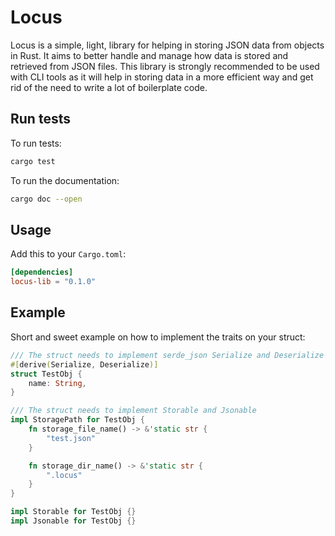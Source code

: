 # Locus

Locus is a simple, light, library for helping in storing JSON data from objects in Rust. It aims to better handle and
manage how data is stored and retrieved from JSON files. This library is strongly recommended to be used with CLI tools
as it will help in storing data in a more efficient way and get rid of the need to write a lot of boilerplate code.

## Run tests

To run tests:
```bash
cargo test
```

To run the documentation:
```bash
cargo doc --open
```


## Usage

Add this to your `Cargo.toml`:

```toml
[dependencies]
locus-lib = "0.1.0"
```

## Example

Short and sweet example on how to implement the traits on your struct:
```rust
/// The struct needs to implement serde_json Serialize and Deserialize
#[derive(Serialize, Deserialize)]
struct TestObj {
    name: String,
}

/// The struct needs to implement Storable and Jsonable
impl StoragePath for TestObj {
    fn storage_file_name() -> &'static str {
        "test.json"
    }

    fn storage_dir_name() -> &'static str {
        ".locus"
    }
}

impl Storable for TestObj {}
impl Jsonable for TestObj {}
```